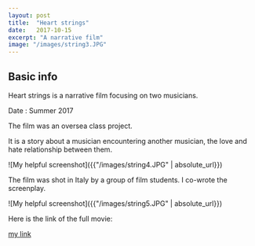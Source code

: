 ```yaml
---
layout: post
title:  "Heart strings"
date:   2017-10-15
excerpt: "A narrative film"
image: "/images/string3.JPG"
---
```


## Basic info
Heart strings is a narrative film focusing on two musicians. 

Date : Summer 2017

The film was an oversea class project. 

It is a story about a musician encountering another musician, the love and hate relationship between them. 

![My helpful screenshot]({{"/images/string4.JPG" | absolute_url}})

The film was shot in Italy by a group of film students. I co-wrote the screenplay. 

![My helpful screenshot]({{"/images/string5.JPG" | absolute_url}})

Here is the link of the full movie:

[my link](https://drive.google.com/open?id=1Vq82cqgrpeiSGf_OcGBl-cujIlTxt1Gy)

